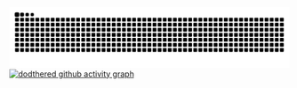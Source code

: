   ![Snake animation](https://github.com/dodthered/dodthered/blob/output/github-contribution-grid-snake.svg)
[![dodthered github activity graph](https://activity-graph.herokuapp.com/graph?username=dodthered&theme=xcode)](https://github.com/dodthered/github-readme-activity-graph)

